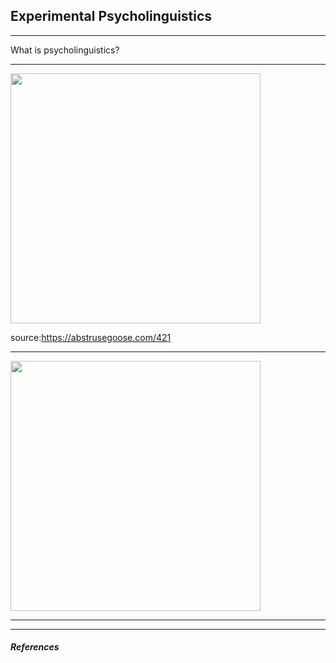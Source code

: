 ## Experimental Psycholinguistics

<style>
.container{
  display: flex;
}
.col {
  flex: 1;
}
</style>

---

What is psycholinguistics?

---

<img src="http://abstrusegoose.com/strips/if_the_doors_of_perception_were_expanded_everything_would_appear_as%20it_is-infinite.png" width="400">

source:https://abstrusegoose.com/421

---

<img src="https://pngimg.com/uploads/apple/apple_PNG12442.png" width="400">

---














---
##### References

